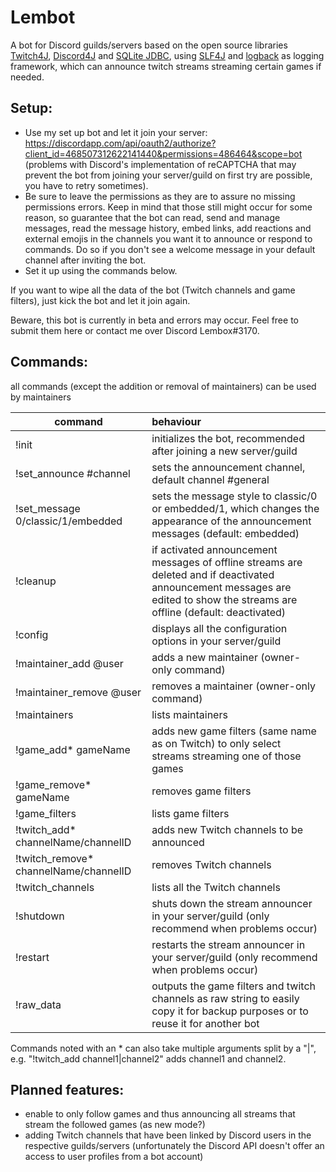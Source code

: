 # Lembot
A bot for Discord guilds/servers based on the open source libraries [Twitch4J](https://github.com/twitch4j/twitch4j), [Discord4J](https://github.com/Discord4J/Discord4J) and [SQLite JDBC](https://github.com/xerial/sqlite-jdbc), using [SLF4J](https://github.com/qos-ch/slf4j) and [logback](https://github.com/qos-ch/logback) as logging framework, which can announce twitch streams streaming certain games if needed.

## Setup:

- Use my set up bot and let it join your server: https://discordapp.com/api/oauth2/authorize?client_id=468507312622141440&permissions=486464&scope=bot (problems with Discord's implementation of reCAPTCHA that may prevent the bot from joining your server/guild on first try are possible, you have to retry sometimes).
- Be sure to leave the permissions as they are to assure no missing permissions errors. Keep in mind that those still might occur for some reason, so guarantee that the bot can read, send and manage messages, read the message history, embed links, add reactions and external emojis in the channels you want it to announce or respond to commands. Do so if you don't see a welcome message in your default channel after inviting the bot.
- Set it up using the commands below.

If you want to wipe all the data of the bot (Twitch channels and game filters), just kick the bot and let it join again. 

Beware, this bot is currently in beta and errors may occur. Feel free to submit them here or contact me over Discord Lembox#3170.

## Commands:

all commands (except the addition or removal of maintainers) can be used by maintainers

| command        |   behaviour    |
| ------------- |:-------------|
|!init|initializes the bot, recommended after joining a new server/guild |
|!set_announce #channel|sets the announcement channel, default channel #general|
|!set_message 0/classic/1/embedded|sets the message style to classic/0 or embedded/1, which changes the appearance of the announcement messages (default: embedded)|
|!cleanup|if activated announcement messages of offline streams are deleted and if deactivated announcement messages are edited to show the streams are offline (default: deactivated)|
|!config|displays all the configuration options in your server/guild|
|!maintainer_add @user|adds a new maintainer (owner-only command) |
|!maintainer_remove @user|removes a maintainer (owner-only command)|
|!maintainers|lists maintainers |
|!game_add* gameName |adds  new game filters (same name as on Twitch) to only select streams streaming one of those games|
|!game_remove* gameName|removes game filters|
|!game_filters|lists game filters|
|!twitch_add* channelName/channelID|adds new Twitch channels to be announced|
|!twitch_remove* channelName/channelID|removes  Twitch channels|
|!twitch_channels|lists all the Twitch channels|
|!shutdown|shuts down the stream announcer in your server/guild (only recommend when problems occur)|
|!restart|restarts the stream announcer in your server/guild (only recommend when problems occur)|
|!raw_data|outputs the game filters and twitch channels as raw string to easily copy it for backup purposes or to reuse it for another bot|

Commands noted with an * can also take multiple arguments split by a "|", e.g. "!twitch_add channel1|channel2" adds channel1 and channel2.

## Planned features:

- enable to only follow games and thus announcing all streams that stream the followed games (as new mode?)
- adding Twitch channels that have been linked by Discord users in the respective guilds/servers (unfortunately the Discord API doesn't offer an access to user profiles from a bot account)
